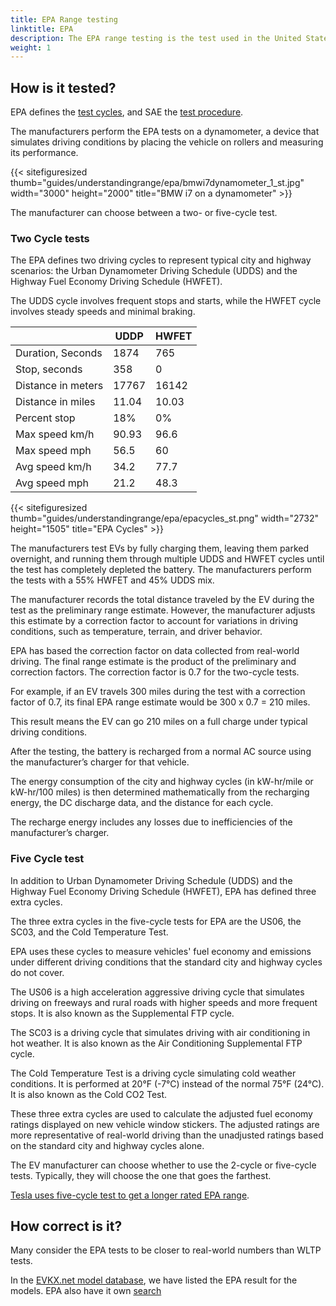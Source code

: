 ```yaml
---
title: EPA Range testing
linktitle: EPA
description: The EPA range testing is the test used in the United States. The United States Environmental Protection Agency defines the tests.
weight: 1
---
```

<!-- markdownlint-disable MD033 -->

## How is it tested?

EPA defines the [test cycles](https://www.fueleconomy.gov/feg/fe_test_schedules.shtml), and SAE the [test procedure](https://www.fueleconomy.gov/feg/pdfs/EPA%20test%20procedure%20for%20EVs-PHEVs-11-14-2017.pdf).

The manufacturers perform the EPA tests on a dynamometer, a device that simulates driving conditions by placing the vehicle on rollers and measuring its performance.

{{< sitefiguresized thumb="guides/understandingrange/epa/bmwi7dynamometer_1_st.jpg" width="3000" height="2000" title="BMW i7 on a dynamometer" >}}

The manufacturer can choose between a two- or five-cycle test.

### Two Cycle tests

The EPA defines two driving cycles to represent typical city and highway scenarios: the Urban Dynamometer Driving Schedule (UDDS) and the Highway Fuel Economy Driving Schedule (HWFET). 

The UDDS cycle involves frequent stops and starts, while the HWFET cycle involves steady speeds and minimal braking.

<table class="table">
    <thead>
    <tr>
    <th>
    </th>
    <th>
        UDDP
    </th>
    <th>
        HWFET
    </th>
    </thead>
    <tbody>
        <tr>
            <td>Duration, Seconds</td>
            <td>1874</td>
            <td>765</td>
        </tr>
        <tr>
            <td>Stop, seconds</td>
            <td>358</td>
            <td>0</td>
        </tr>
        <tr>
            <td>Distance in meters</td>
            <td>17767</td>
            <td>16142</td>
        </tr>
        <tr>
            <td>Distance in miles</td>
            <td>11.04</td>
            <td>10.03</td>
        </tr>
        <tr>
            <td>Percent stop</td>
            <td>18%</td>
            <td>0%</td>
        </tr>
        <tr>
            <td>Max speed km/h</td>
            <td>90.93</td>
            <td>96.6</td>
        </tr>
        <tr>
            <td>Max speed mph</td>
            <td>56.5</td>
            <td>60</td>
        </tr>
        <tr>
            <td>Avg speed km/h</td>
            <td>34.2</td>
            <td>77.7</td>
        </tr>
        <tr>
            <td>Avg speed mph</td>
            <td>21.2</td>
            <td>48.3</td>
        </tr>
    </tbody>
</table>

{{< sitefiguresized thumb="guides/understandingrange/epa/epacycles_st.png" width="2732" height="1505" title="EPA Cycles" >}}

The manufacturers test EVs by fully charging them, leaving them parked overnight, and running them through multiple UDDS and HWFET cycles until the test has completely depleted the battery. The manufacturers perform the tests with a 55% HWFET and 45% UDDS mix. 

The manufacturer records the total distance traveled by the EV during the test as the preliminary range estimate. However, the manufacturer adjusts this estimate by a correction factor to account for variations in driving conditions, such as temperature, terrain, and driver behavior. 

EPA has based the correction factor on data collected from real-world driving. The final range estimate is the product of the preliminary and correction factors. The correction factor is 0.7 for the two-cycle tests.

For example, if an EV travels 300 miles during the test with a correction factor of 0.7, its final EPA range estimate would be 300 x 0.7 = 210 miles. 

This result means the EV can go 210 miles on a full charge under typical driving conditions.

After the testing, the battery is recharged from a normal AC source using the manufacturer’s charger for that vehicle.

The energy consumption of the city and highway cycles (in kW-hr/mile or kW-hr/100 miles) is then determined mathematically from the recharging energy, the DC discharge data, and the distance for each cycle.

The recharge energy includes any losses due to inefficiencies of the manufacturer’s charger.

### Five Cycle test

In addition to Urban Dynamometer Driving Schedule (UDDS) and the Highway Fuel Economy Driving Schedule (HWFET), EPA has defined three extra cycles.

The three extra cycles in the five-cycle tests for EPA are the US06, the SC03, and the Cold Temperature Test. 

EPA uses these cycles to measure vehicles' fuel economy and emissions under different driving conditions that the standard city and highway cycles do not cover.

The US06 is a high acceleration aggressive driving cycle that simulates driving on freeways and rural roads with higher speeds and more frequent stops. It is also known as the Supplemental FTP cycle.

The SC03 is a driving cycle that simulates driving with air conditioning in hot weather. It is also known as the Air Conditioning Supplemental FTP cycle.

The Cold Temperature Test is a driving cycle simulating cold weather conditions. It is performed at 20°F (-7°C) instead of the normal 75°F (24°C). It is also known as the Cold CO2 Test.

These three extra cycles are used to calculate the adjusted fuel economy ratings displayed on new vehicle window stickers. The adjusted ratings are more representative of real-world driving than the unadjusted ratings based on the standard city and highway cycles alone.

The EV manufacturer can choose whether to use the 2-cycle or five-cycle tests. Typically, they will choose the one that goes the farthest.

[Tesla uses five-cycle test to get a longer rated EPA range](https://www.caranddriver.com/features/a33824052/adjustment-factor-tesla-uses-for-big-epa-range-numbers/). 

## How correct is it?

Many consider the EPA tests to be closer to real-world numbers than WLTP tests.

In the [EVKX.net model database](/evsearch), we have listed the EPA result for the models.  EPA also have it own [search](https://www.fueleconomy.gov/feg/PowerSearch.do?action=PowerSearch&year1=2021&year2=2023&minmsrpsel=0&maxmsrpsel=0&city=0&highway=0&combined=0&cbftelectricity=Electricity&YearSel=2021-2023&MakeSel=&MarClassSel=&FuelTypeSel=Electricity&VehTypeSel=&TranySel=&DriveTypeSel=&CylindersSel=&MpgSel=000&sortBy=Comb&Units=&url=SearchServlet&opt=new&minmsrp=0&maxmsrp=0&minmpg=0&maxmpg=0&sCharge=&tCharge=&startstop=&cylDeact=&rowLimit=200)

